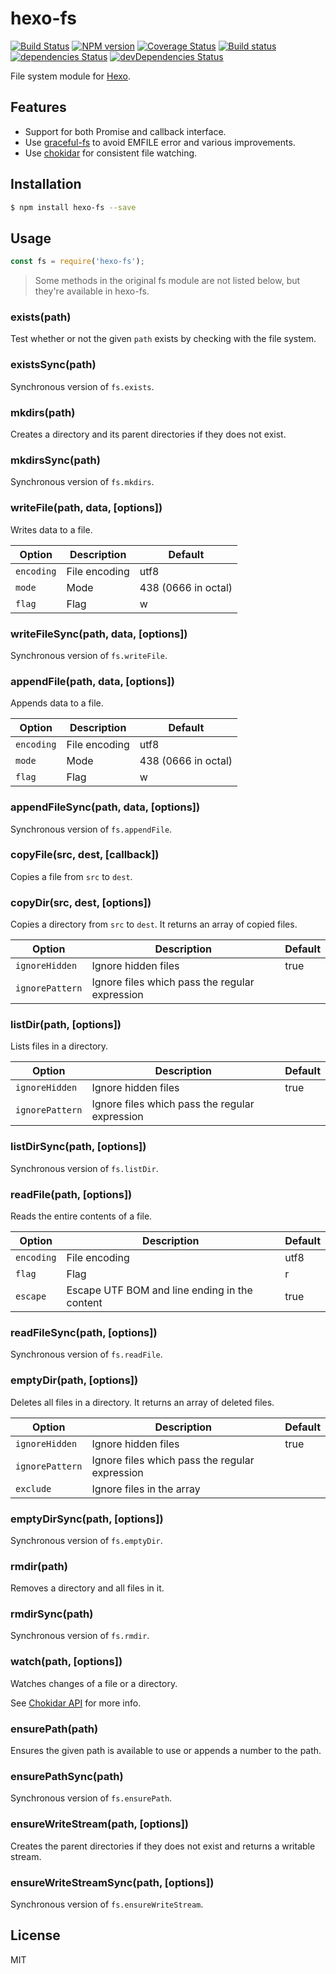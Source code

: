 # hexo-fs

[![Build Status](https://travis-ci.org/hexojs/hexo-fs.svg?branch=master)](https://travis-ci.org/hexojs/hexo-fs)
[![NPM version](https://badge.fury.io/js/hexo-fs.svg)](https://www.npmjs.com/package/hexo-fs)
[![Coverage Status](https://img.shields.io/coveralls/hexojs/hexo-fs.svg)](https://coveralls.io/r/hexojs/hexo-fs?branch=master)
[![Build status](https://ci.appveyor.com/api/projects/status/github/hexojs/hexo-fs?svg=true)](https://ci.appveyor.com/project/tommy351/hexo-fs/branch/master)
[![dependencies Status](https://david-dm.org/hexojs/hexo-fs/status.svg)](https://david-dm.org/hexojs/hexo-fs)
[![devDependencies Status](https://david-dm.org/hexojs/hexo-fs/dev-status.svg)](https://david-dm.org/hexojs/hexo-fs?type=dev)

File system module for [Hexo].

## Features

- Support for both Promise and callback interface.
- Use [graceful-fs] to avoid EMFILE error and various improvements.
- Use [chokidar] for consistent file watching.

## Installation

``` bash
$ npm install hexo-fs --save
```

## Usage

``` js
const fs = require('hexo-fs');
```

> Some methods in the original fs module are not listed below, but they're available in hexo-fs.

### exists(path)

Test whether or not the given `path` exists by checking with the file system.

### existsSync(path)

Synchronous version of `fs.exists`.

### mkdirs(path)

Creates a directory and its parent directories if they does not exist.

### mkdirsSync(path)

Synchronous version of `fs.mkdirs`.

### writeFile(path, data, [options])

Writes data to a file.

Option | Description | Default
--- | --- | ---
`encoding` | File encoding | utf8
`mode` | Mode | 438 (0666 in octal)
`flag` | Flag | w

### writeFileSync(path, data, [options])

Synchronous version of `fs.writeFile`.

### appendFile(path, data, [options])

Appends data to a file.

Option | Description | Default
--- | --- | ---
`encoding` | File encoding | utf8
`mode` | Mode | 438 (0666 in octal)
`flag` | Flag | w

### appendFileSync(path, data, [options])

Synchronous version of `fs.appendFile`.

### copyFile(src, dest, [callback])

Copies a file from `src` to `dest`.

### copyDir(src, dest, [options])

Copies a directory from `src` to `dest`. It returns an array of copied files.

Option | Description | Default
--- | --- | ---
`ignoreHidden` | Ignore hidden files | true
`ignorePattern` | Ignore files which pass the regular expression |

### listDir(path, [options])

Lists files in a directory.

Option | Description | Default
--- | --- | ---
`ignoreHidden` | Ignore hidden files | true
`ignorePattern` | Ignore files which pass the regular expression |

### listDirSync(path, [options])

Synchronous version of `fs.listDir`.

### readFile(path, [options])

Reads the entire contents of a file.

Option | Description | Default
--- | --- | ---
`encoding` | File encoding | utf8
`flag` | Flag | r
`escape` | Escape UTF BOM and line ending in the content | true

### readFileSync(path, [options])

Synchronous version of `fs.readFile`.

### emptyDir(path, [options])

Deletes all files in a directory. It returns an array of deleted files.

Option | Description | Default
--- | --- | ---
`ignoreHidden` | Ignore hidden files | true
`ignorePattern` | Ignore files which pass the regular expression |
`exclude` | Ignore files in the array |

### emptyDirSync(path, [options])

Synchronous version of `fs.emptyDir`.

### rmdir(path)

Removes a directory and all files in it.

### rmdirSync(path)

Synchronous version of `fs.rmdir`.

### watch(path, [options])

Watches changes of a file or a directory.

See [Chokidar API](https://github.com/paulmillr/chokidar#api) for more info.

### ensurePath(path)

Ensures the given path is available to use or appends a number to the path.

### ensurePathSync(path)

Synchronous version of `fs.ensurePath`.

### ensureWriteStream(path, [options])

Creates the parent directories if they does not exist and returns a writable stream.

### ensureWriteStreamSync(path, [options])

Synchronous version of `fs.ensureWriteStream`.

## License

MIT

[graceful-fs]: https://github.com/isaacs/node-graceful-fs
[Hexo]: https://hexo.io/
[chokidar]: https://github.com/paulmillr/chokidar